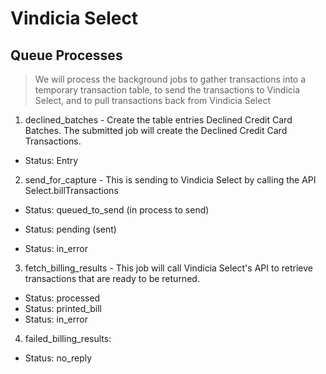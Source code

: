 # Vindicia Select

## Queue Processes
> We will process the background jobs to gather transactions into a temporary transaction table, to send the transactions to Vindicia Select, and to pull transactions back from Vindicia Select
1. declined_batches - Create the table entries Declined Credit Card Batches. The submitted job will create the Declined Credit Card Transactions.

* Status: Entry

2. send_for_capture - This is sending to Vindicia Select by calling the API Select.billTransactions

* Status: queued_to_send (in process to send)

* Status: pending (sent)

* Status: in_error

3. fetch_billing_results - This job will call Vindicia Select's API to retrieve transactions that are ready to be returned.
* Status: processed
* Status: printed_bill
* Status: in_error
4. failed_billing_results:
* Status: no_reply
